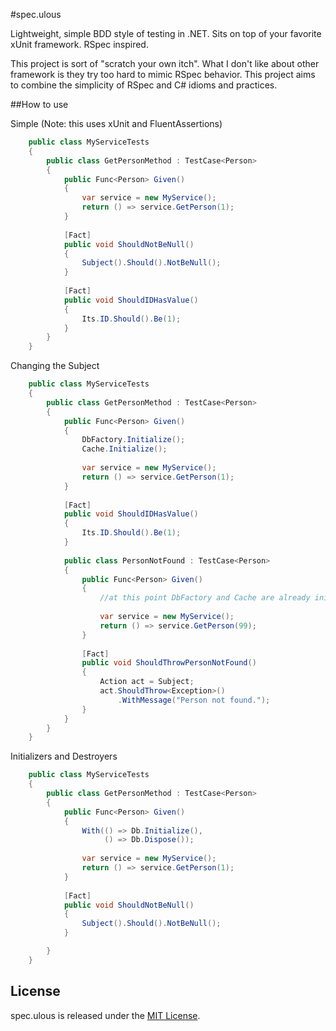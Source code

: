 #spec.ulous

Lightweight, simple BDD style of testing in .NET. Sits on top of your favorite xUnit framework. RSpec inspired.

This project is sort of "scratch your own itch". What I don't like about other framework is they try too hard to mimic RSpec behavior. This project aims to combine the simplicity of RSpec and C# idioms and practices.

##How to use


Simple (Note: this uses xUnit and FluentAssertions)
```c#
    public class MyServiceTests
    {
        public class GetPersonMethod : TestCase<Person>
        {
            public Func<Person> Given()
            {
                var service = new MyService();
                return () => service.GetPerson(1);
            }
            
            [Fact]
            public void ShouldNotBeNull()
            {
                Subject().Should().NotBeNull();
            }
            
            [Fact]
            public void ShouldIDHasValue()
            {
                Its.ID.Should().Be(1);
            }
        }
    }
```
Changing the Subject
```c#
    public class MyServiceTests
    {
        public class GetPersonMethod : TestCase<Person>
        {
            public Func<Person> Given()
            {
                DbFactory.Initialize();
                Cache.Initialize();
                
                var service = new MyService();
                return () => service.GetPerson(1);
            }
            
            [Fact]
            public void ShouldIDHasValue()
            {
                Its.ID.Should().Be(1);
            }
            
            public class PersonNotFound : TestCase<Person>
            {
                public Func<Person> Given()
                {
                    //at this point DbFactory and Cache are already initialized
                    
                    var service = new MyService();
                    return () => service.GetPerson(99);
                }
                
                [Fact]
                public void ShouldThrowPersonNotFound()
                {
                    Action act = Subject;
                    act.ShouldThrow<Exception>()
                        .WithMessage("Person not found.");
                }
            }
        }
    }
```
Initializers and Destroyers
```c#
    public class MyServiceTests
    {
        public class GetPersonMethod : TestCase<Person>
        {
            public Func<Person> Given()
            {
                With(() => Db.Initialize(),
                     () => Db.Dispose());
                     
                var service = new MyService();
                return () => service.GetPerson(1);
            }
            
            [Fact]
            public void ShouldNotBeNull()
            {
                Subject().Should().NotBeNull();
            }

        }
    }
```
## License
spec.ulous is released under the [MIT License](http://www.opensource.org/licenses/MIT).
